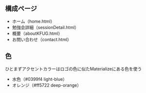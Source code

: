 ## 構成ページ

- ホーム（home.html）
- 勉強会詳細（sessionDetail.html）
- 概要（aboutKFUG.html）
- お問い合わせ（contact.html）

## 色

ひとまずアクセントカラーはロゴの色に似たMaterializeにある色を使う

- 水色（#0399f4 light-blue）
- オレンジ（#ff5722 deep-orange）